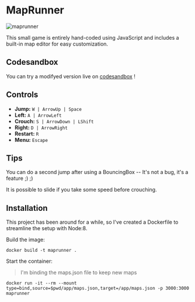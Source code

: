 # MapRunner

<img src="https://github.com/user-attachments/assets/06fee654-e297-4821-b306-6ade155bba6f" alt="maprunner" style="max-width:1000px;display: block; margin: 0 auto"/>

This small game is entirely hand-coded using JavaScript and includes a built-in map editor for easy customization.

## Codesandbox
You can try a modifyed version live on [codesandbox](https://codesandbox.io/p/sandbox/inspiring-tamas-4nfgrs) ! 

## Controls

- **Jump:**     `W | ArrowUp | Space`
- **Left:**     `A | ArrowLeft`
- **Crouch:**   `S | ArrowDown | LShift`
- **Right:**    `D | ArrowRight`
- **Restart:**  `R`
- **Menu:**     `Escape`

## Tips
You can do a second jump after using a BouncingBox -- It's not a bug, it's a feature ;) ;)

It is possible to slide if you take some speed before crouching.

## Installation
This project has been around for a while, so I've created a Dockerfile to streamline the setup with Node:8.

Build the image:
```
docker build -t maprunner .
```

Start the container:
> I'm binding the maps.json file to keep new maps
```
docker run -it --rm --mount type=bind,source=$pwd/app/maps.json,target=/app/maps.json -p 3000:3000 maprunner  
```